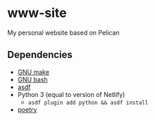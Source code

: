 # www-site

My personal website based on Pelican

## Dependencies

* [GNU make](https://www.gnu.org/software/make/)
* [GNU bash](https://www.gnu.org/software/bash/)
* [asdf](https://asdf-vm.com/)
* Python 3 (equal to version of Netlify)
  * `asdf plugin add python && asdf install`
* [poetry](https://python-poetry.org/)

